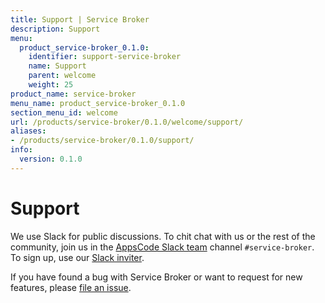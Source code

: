 ```yaml
---
title: Support | Service Broker
description: Support
menu:
  product_service-broker_0.1.0:
    identifier: support-service-broker
    name: Support
    parent: welcome
    weight: 25
product_name: service-broker
menu_name: product_service-broker_0.1.0
section_menu_id: welcome
url: /products/service-broker/0.1.0/welcome/support/
aliases:
- /products/service-broker/0.1.0/support/
info:
  version: 0.1.0
---
```


# Support

We use Slack for public discussions. To chit chat with us or the rest of the community, join us in the [AppsCode Slack team](https://appscode.slack.com/messages/service-broker/) channel `#service-broker`. To sign up, use our [Slack inviter](https://slack.appscode.com/).

If you have found a bug with Service Broker or want to request for new features, please [file an issue](https://github.com/appscode/service-broker/issues/new).
